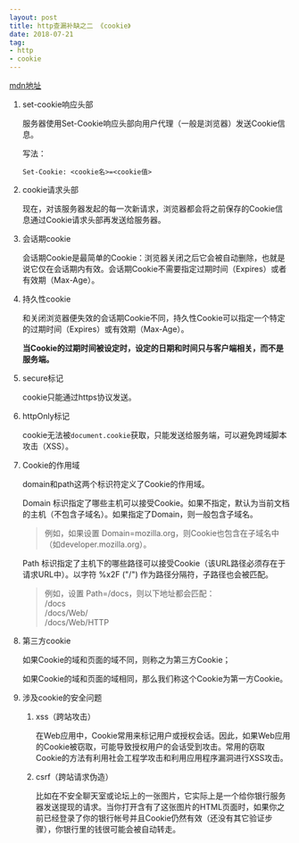 ```yaml
---
layout: post
title: http查漏补缺之二 《cookie》
date: 2018-07-21
tag:
- http
- cookie
---
```


[mdn地址](https://developer.mozilla.org/zh-CN/docs/Web/HTTP/Cookies)

1. set-cookie响应头部

    服务器使用Set-Cookie响应头部向用户代理（一般是浏览器）发送Cookie信息。

    写法：

    ```
    Set-Cookie: <cookie名>=<cookie值>
    ```
<!-- more -->

2. cookie请求头部

    现在，对该服务器发起的每一次新请求，浏览器都会将之前保存的Cookie信息通过Cookie请求头部再发送给服务器。

3. 会话期cookie

    会话期Cookie是最简单的Cookie：浏览器关闭之后它会被自动删除，也就是说它仅在会话期内有效。会话期Cookie不需要指定过期时间（Expires）或者有效期（Max-Age）。

4. 持久性cookie

    和关闭浏览器便失效的会话期Cookie不同，持久性Cookie可以指定一个特定的过期时间（Expires）或有效期（Max-Age）。

    **当Cookie的过期时间被设定时，设定的日期和时间只与客户端相关，而不是服务端。**

5. secure标记

    cookie只能通过https协议发送。

6. httpOnly标记

    cookie无法被`document.cookie`获取，只能发送给服务端，可以避免跨域脚本攻击（XSS）。

7. Cookie的作用域

    domain和path这两个标识符定义了Cookie的作用域。

    Domain 标识指定了哪些主机可以接受Cookie。如果不指定，默认为当前文档的主机（不包含子域名）。如果指定了Domain，则一般包含子域名。

    > 例如，如果设置 Domain=mozilla.org，则Cookie也包含在子域名中（如developer.mozilla.org）。

    Path 标识指定了主机下的哪些路径可以接受Cookie（该URL路径必须存在于请求URL中）。以字符 %x2F ("/") 作为路径分隔符，子路径也会被匹配。

    > 例如，设置 Path=/docs，则以下地址都会匹配：  
    /docs  
    /docs/Web/  
    /docs/Web/HTTP

8. 第三方cookie

    如果Cookie的域和页面的域不同，则称之为第三方Cookie；

    如果Cookie的域和页面的域相同，那么我们称这个Cookie为第一方Cookie。

9. 涉及cookie的安全问题

    1. xss（跨站攻击）

        在Web应用中，Cookie常用来标记用户或授权会话。因此，如果Web应用的Cookie被窃取，可能导致授权用户的会话受到攻击。常用的窃取Cookie的方法有利用社会工程学攻击和利用应用程序漏洞进行XSS攻击。

    2. csrf（跨站请求伪造）

        比如在不安全聊天室或论坛上的一张图片，它实际上是一个给你银行服务器发送提现的请求。当你打开含有了这张图片的HTML页面时，如果你之前已经登录了你的银行帐号并且Cookie仍然有效（还没有其它验证步骤），你银行里的钱很可能会被自动转走。